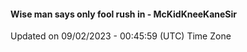#### Wise man says only fool rush in - McKidKneeKaneSir
Updated on 09/02/2023 - 00:45:59 (UTC) Time Zone
